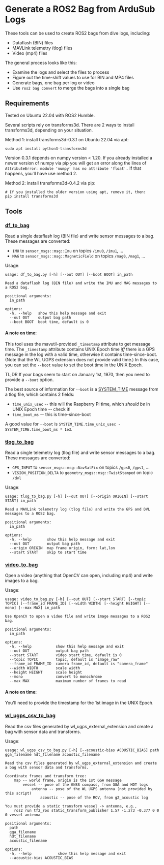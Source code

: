 # Generate a ROS2 Bag from ArduSub Logs

These tools can be used to create ROS2 bags from dive logs, including:
* Dataflash (BIN) files
* MAVLink telemetry (tlog) files
* Video (mp4) files

The general process looks like this:
* Examine the logs and select the files to process
* Figure out the time-shift values to use for BIN and MP4 files
* Generate bags, one bag per log or video
* Use `ros2 bag convert` to merge the bags into a single bag

## Requirements

Tested on Ubuntu 22.04 with ROS2 Humble.

Several scripts rely on transforms3d. There are 2 ways to install transforms3d, depending on your situation.

Method 1: install transforms3d-0.3.1 on Ubuntu 22.04 via apt:
~~~
sudo apt install python3-transforms3d
~~~

Version 0.3.1 depends on numpy version < 1.20. If you already installed a newer version of numpy via pip you
will get an error along the lines of `AttributeError: module 'numpy' has no attribute 'float'.`
If that happens, you'll have use method 2.

Method 2: install transforms3d-0.4.2 via pip:
~~~
# If you installed the older version using apt, remove it, then:
pip install transforms3d
~~~

## Tools

### [df_to_bag](df_to_bag.py)

Read a single dataflash log (BIN file) and write sensor messages to a bag. These messages are converted:
* `IMU` to `sensor_msgs::msg::Imu` on topics `/imu0`, `/imu1`, ...
* `MAG` to `sensor_msgs::msg::MagneticField` on topics `/mag0`, `/mag1`, ...

Usage:
~~~
usage: df_to_bag.py [-h] [--out OUT] [--boot BOOT] in_path

Read a dataflash log (BIN file) and write the IMU and MAG messages to a ROS2 bag.

positional arguments:
  in_path

options:
  -h, --help   show this help message and exit
  --out OUT    output bag path
  --boot BOOT  boot time, default is 0
~~~

#### A note on time:

This tool uses the mavutil-provided `_timestamp` attribute to get message time. The `_timestamp` attribute contains
UNIX Epoch time _iff_ there is a GPS message in the log with a valid time, otherwise it contains time-since-boot.
(Note that the WL UGPS extension does not provide valid time.) In this case, you can set the `--boot` value to
set the boot time in the UNIX Epoch.

TL;DR If your bags seem to start on January 1st, 1970, then you need to provide a `--boot` option.

The best source of information for `--boot` is a [SYSTEM_TIME](https://mavlink.io/en/messages/common.html#SYSTEM_TIME)
message from a tlog file, which contains 2 fields:
* `time_unix_usec` -- this will the Raspberry Pi time, which _should be_ in UNIX Epoch time -- check it!
* `time_boot_ms` -- this is time-since-boot

A good value for `--boot` is `SYSTEM_TIME.time_unix_usec - SYSTEM_TIME.time_boot_ms * 1e3`.

### [tlog_to_bag](tlog_to_bag.py)

Read a single telemetry log (tlog file) and write sensor messages to a bag. These messages are converted:
* `GPS_INPUT` to `sensor_msgs::msg::NavSatFix` on topics `/gps0`, `/gps1`, ...
* `VISION_POSITION_DELTA` to `geometry_msgs::msg::TwistStamped` on topic `/dvl`

Usage:
~~~
usage: tlog_to_bag.py [-h] [--out OUT] [--origin ORIGIN] [--start START] in_path

Read a MAVLink telemetry log (tlog file) and write the GPS and DVL messages to a ROS2 bag.

positional arguments:
  in_path

options:
  -h, --help       show this help message and exit
  --out OUT        output bag path
  --origin ORIGIN  map frame origin, form: lat,lon
  --start START    skip to start time
~~~

### [video_to_bag](video_to_bag.py)

Open a video (anything that OpenCV can open, including mp4) and write images to a bag.

Usage:
~~~
usage: video_to_bag.py [-h] [--out OUT] [--start START] [--topic TOPIC] [--frame_id FRAME_ID] [--width WIDTH] [--height HEIGHT] [--mono] [--max MAX] in_path

Use OpenCV to open a video file and write image messages to a ROS2 bag.

positional arguments:
  in_path

options:
  -h, --help           show this help message and exit
  --out OUT            output bag path
  --start START        video start time, default is 0
  --topic TOPIC        topic, default is "image_raw"
  --frame_id FRAME_ID  camera frame_id, default is "camera_frame"
  --width WIDTH        scale width
  --height HEIGHT      scale height
  --mono               convert to monochrome
  --max MAX            maximum number of frames to read
~~~

#### A note on time:

You'll need to provide the timestamp for the 1st image in the UNIX Epoch.

### [wl_ugps_csv_to_bag](wl_ugps_csv_to_bag.py)

Read the csv files generated by wl_ugps_external_extension and create a bag with sensor data and transforms.

Usage:
~~~
usage: wl_ugps_csv_to_bag.py [-h] [--acoustic-bias ACOUSTIC_BIAS] path gga_filename hdt_filename acoustic_filename

Read the csv files generated by wl_ugps_external_extension and create a bag with sensor data and transforms.

Coordinate frames and transform tree:
    map -- world frame, origin is the 1st GGA message
        vessel -- pose of the GNSS compass, from GGA and HDT logs
            antenna -- pose of the WL UGPS antenna (not provided by this script)
                acoustic -- pose of the ROV, from g2_acoustic log

You must provide a static transform vessel -> antenna, e.g.,
    ros2 run tf2_ros static_transform_publisher 1.57 -1.273 -0.377 0 0 0 vessel antenna

positional arguments:
  path
  gga_filename
  hdt_filename
  acoustic_filename

options:
  -h, --help            show this help message and exit
  --acoustic-bias ACOUSTIC_BIAS
~~~
